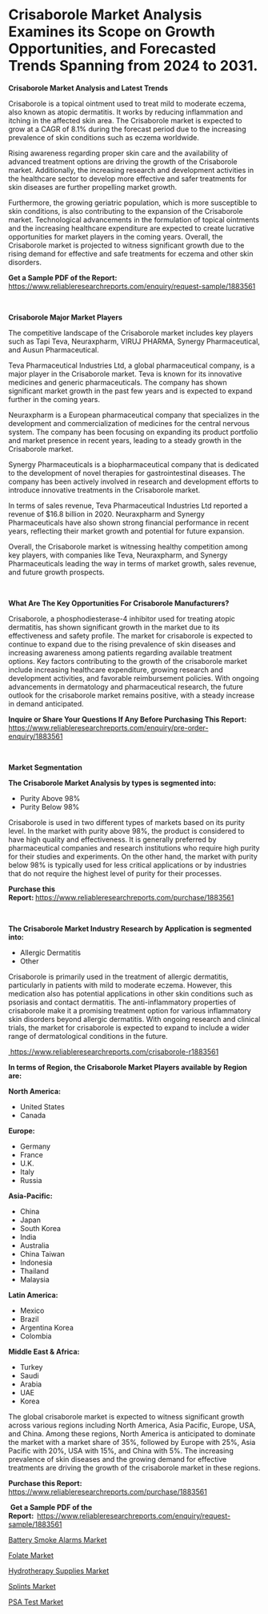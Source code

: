<p><h1>Crisaborole Market Analysis Examines its Scope on Growth Opportunities, and Forecasted Trends Spanning from 2024 to 2031.</h1></p><p><strong>Crisaborole Market Analysis and Latest Trends</strong></p>
<p><p>Crisaborole is a topical ointment used to treat mild to moderate eczema, also known as atopic dermatitis. It works by reducing inflammation and itching in the affected skin area. The Crisaborole market is expected to grow at a CAGR of 8.1% during the forecast period due to the increasing prevalence of skin conditions such as eczema worldwide. </p><p>Rising awareness regarding proper skin care and the availability of advanced treatment options are driving the growth of the Crisaborole market. Additionally, the increasing research and development activities in the healthcare sector to develop more effective and safer treatments for skin diseases are further propelling market growth. </p><p>Furthermore, the growing geriatric population, which is more susceptible to skin conditions, is also contributing to the expansion of the Crisaborole market. Technological advancements in the formulation of topical ointments and the increasing healthcare expenditure are expected to create lucrative opportunities for market players in the coming years. Overall, the Crisaborole market is projected to witness significant growth due to the rising demand for effective and safe treatments for eczema and other skin disorders.</p></p>
<p><strong>Get a Sample PDF of the Report:&nbsp;</strong> <a href="https://www.reliableresearchreports.com/enquiry/request-sample/1883561">https://www.reliableresearchreports.com/enquiry/request-sample/1883561</a></p>
<p>&nbsp;</p>
<p><strong>Crisaborole Major Market Players</strong></p>
<p><p>The competitive landscape of the Crisaborole market includes key players such as Tapi Teva, Neuraxpharm, VIRUJ PHARMA, Synergy Pharmaceutical, and Ausun Pharmaceutical. </p><p>Teva Pharmaceutical Industries Ltd, a global pharmaceutical company, is a major player in the Crisaborole market. Teva is known for its innovative medicines and generic pharmaceuticals. The company has shown significant market growth in the past few years and is expected to expand further in the coming years.</p><p>Neuraxpharm is a European pharmaceutical company that specializes in the development and commercialization of medicines for the central nervous system. The company has been focusing on expanding its product portfolio and market presence in recent years, leading to a steady growth in the Crisaborole market.</p><p>Synergy Pharmaceuticals is a biopharmaceutical company that is dedicated to the development of novel therapies for gastrointestinal diseases. The company has been actively involved in research and development efforts to introduce innovative treatments in the Crisaborole market. </p><p>In terms of sales revenue, Teva Pharmaceutical Industries Ltd reported a revenue of $16.8 billion in 2020. Neuraxpharm and Synergy Pharmaceuticals have also shown strong financial performance in recent years, reflecting their market growth and potential for future expansion.</p><p>Overall, the Crisaborole market is witnessing healthy competition among key players, with companies like Teva, Neuraxpharm, and Synergy Pharmaceuticals leading the way in terms of market growth, sales revenue, and future growth prospects.</p></p>
<p>&nbsp;</p>
<p><strong>What Are The Key Opportunities For Crisaborole Manufacturers?</strong></p>
<p><p>Crisaborole, a phosphodiesterase-4 inhibitor used for treating atopic dermatitis, has shown significant growth in the market due to its effectiveness and safety profile. The market for crisaborole is expected to continue to expand due to the rising prevalence of skin diseases and increasing awareness among patients regarding available treatment options. Key factors contributing to the growth of the crisaborole market include increasing healthcare expenditure, growing research and development activities, and favorable reimbursement policies. With ongoing advancements in dermatology and pharmaceutical research, the future outlook for the crisaborole market remains positive, with a steady increase in demand anticipated.</p></p>
<p><strong>Inquire or Share Your Questions If Any Before Purchasing This Report:</strong> <a href="https://www.reliableresearchreports.com/enquiry/pre-order-enquiry/1883561">https://www.reliableresearchreports.com/enquiry/pre-order-enquiry/1883561</a></p>
<p>&nbsp;</p>
<p><strong>Market Segmentation</strong></p>
<p><strong>The Crisaborole Market Analysis by types is segmented into:</strong></p>
<p><ul><li>Purity Above 98%</li><li>Purity Below 98%</li></ul></p>
<p><p>Crisaborole is used in two different types of markets based on its purity level. In the market with purity above 98%, the product is considered to have high quality and effectiveness. It is generally preferred by pharmaceutical companies and research institutions who require high purity for their studies and experiments. On the other hand, the market with purity below 98% is typically used for less critical applications or by industries that do not require the highest level of purity for their processes.</p></p>
<p><strong>Purchase this Report:&nbsp;</strong><a href="https://www.reliableresearchreports.com/purchase/1883561">https://www.reliableresearchreports.com/purchase/1883561</a></p>
<p>&nbsp;</p>
<p><strong>The Crisaborole Market Industry Research by Application is segmented into:</strong></p>
<p><ul><li>Allergic Dermatitis</li><li>Other</li></ul></p>
<p><p>Crisaborole is primarily used in the treatment of allergic dermatitis, particularly in patients with mild to moderate eczema. However, this medication also has potential applications in other skin conditions such as psoriasis and contact dermatitis. The anti-inflammatory properties of crisaborole make it a promising treatment option for various inflammatory skin disorders beyond allergic dermatitis. With ongoing research and clinical trials, the market for crisaborole is expected to expand to include a wider range of dermatological conditions in the future.</p></p>
<p><a href="https://www.reliableresearchreports.com/crisaborole-r1883561">&nbsp;https://www.reliableresearchreports.com/crisaborole-r1883561</a></p>
<p><strong>In terms of Region, the Crisaborole Market Players available by Region are:</strong></p>
<p>
    <p> <strong> North America: </strong>
        <ul>
            <li>United States</li>
            <li>Canada</li>
        </ul>
        </p> 
    <p> <strong> Europe: </strong>
        <ul>
            <li>Germany</li>
            <li>France</li>
            <li>U.K.</li>
            <li>Italy</li>
            <li>Russia</li>
        </ul>
        </p> 
    <p> <strong> Asia-Pacific: </strong>
        <ul>
            <li>China</li>
            <li>Japan</li>
            <li>South Korea</li>
            <li>India</li>
            <li>Australia</li>
            <li>China Taiwan</li>
            <li>Indonesia</li>
            <li>Thailand</li>
            <li>Malaysia</li>
        </ul>
        </p> 
    <p> <strong> Latin America: </strong>
        <ul>
            <li>Mexico</li>
            <li>Brazil</li>
            <li>Argentina Korea</li>
            <li>Colombia</li>
        </ul>
        </p> 
    <p> <strong> Middle East & Africa: </strong>
        <ul>
            <li>Turkey</li>
            <li>Saudi</li>
            <li>Arabia</li>
            <li>UAE</li>
            <li>Korea</li>
        </ul>
    </p>
    </p>
<p><p>The global crisaborole market is expected to witness significant growth across various regions including North America, Asia Pacific, Europe, USA, and China. Among these regions, North America is anticipated to dominate the market with a market share of 35%, followed by Europe with 25%, Asia Pacific with 20%, USA with 15%, and China with 5%. The increasing prevalence of skin diseases and the growing demand for effective treatments are driving the growth of the crisaborole market in these regions.</p></p>
<p><strong>Purchase this Report: </strong><a href="https://www.reliableresearchreports.com/purchase/1883561">https://www.reliableresearchreports.com/purchase/1883561</a></p>
<p>&nbsp;<strong>Get a Sample PDF of the Report:&nbsp;&nbsp;</strong><a href="https://www.reliableresearchreports.com/enquiry/request-sample/1883561">https://www.reliableresearchreports.com/enquiry/request-sample/1883561</a></p>
<p><strong></strong></p>
<p><p><a href="https://www.linkedin.com/pulse/future-trends-global-battery-smoke-alarms-market-insights-kucae?trackingId=RPg%2FEdxCSkWR%2FfgjtfQL3g%3D%3D">Battery Smoke Alarms Market</a></p><p><a href="https://github.com/gdfhhhj/Market-Research-Report-List-6/blob/main/folate-market.md">Folate Market</a></p><p><a href="https://www.linkedin.com/pulse/hydrotherapy-supplies-market-size-share-trends-analysis-report-rjqwf?trackingId=pI2LYFITTvWlQehW6d5V9g%3D%3D">Hydrotherapy Supplies Market</a></p><p><a href="https://www.linkedin.com/pulse/splints-market-global-regional-analysis-focus-region-country-level-lfdof?trackingId=9v6%2Fmf5OSGqR9pdnOZHeLQ%3D%3D">Splints Market</a></p><p><a href="https://github.com/RichRobinson5/Market-Research-Report-List-6/blob/main/psa-test-market.md">PSA Test Market</a></p></p>